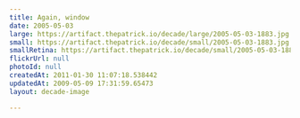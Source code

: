 ```yaml
---
title: Again, window
date: 2005-05-03
large: https://artifact.thepatrick.io/decade/large/2005-05-03-1883.jpg
small: https://artifact.thepatrick.io/decade/small/2005-05-03-1883.jpg
smallRetina: https://artifact.thepatrick.io/decade/small/2005-05-03-1883@2x.jpg
flickrUrl: null
photoId: null
createdAt: 2011-01-30 11:07:18.538442
updatedAt: 2009-05-09 17:31:59.65473
layout: decade-image

---
```


